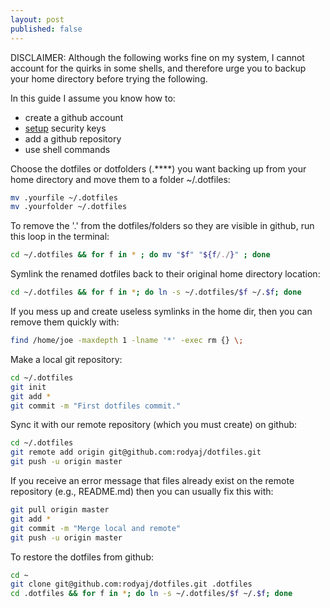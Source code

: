 ```yaml
---
layout: post
published: false
---
```


DISCLAIMER: Although the following works fine on my system, I cannot account for the quirks in some shells, and therefore urge you to backup your home directory before trying the following. 

In this guide I assume you know how to:

- create a github account
- [setup](https://help.github.com/articles/generating-ssh-keys) security keys
- add a github repository
- use shell commands

Choose the dotfiles or dotfolders (.****) you want backing up from your home directory and move them to a folder ~/.dotfiles:

```bash
mv .yourfile ~/.dotfiles
mv .yourfolder ~/.dotfiles
```

To remove the '.' from the dotfiles/folders so they are visible in github, run this loop in the terminal:

```bash
cd ~/.dotfiles && for f in * ; do mv "$f" "${f/./}" ; done
```

Symlink the renamed dotfiles back to their original home directory location:

```bash
cd ~/.dotfiles && for f in *; do ln -s ~/.dotfiles/$f ~/.$f; done
```

If you mess up and create useless symlinks in the home dir, then you can remove them quickly with:

```bash
find /home/joe -maxdepth 1 -lname '*' -exec rm {} \;
```

Make a local git repository:

```bash
cd ~/.dotfiles
git init
git add *
git commit -m "First dotfiles commit."
```

Sync it with our remote repository (which you must create) on github:

```bash
cd ~/.dotfiles
git remote add origin git@github.com:rodyaj/dotfiles.git
git push -u origin master
```

If you receive an error message that files already exist on the remote repository (e.g., README.md) then you can usually fix this with:

```bash
git pull origin master
git add *
git commit -m "Merge local and remote"
git push -u origin master
```

To restore the dotfiles from github:

```bash
cd ~
git clone git@github.com:rodyaj/dotfiles.git .dotfiles
cd .dotfiles && for f in *; do ln -s ~/.dotfiles/$f ~/.$f; done
```